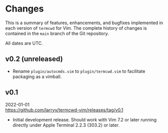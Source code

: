<!--
    CHANGES.markdown
    ----------------

    SPDX-License-Identifier: MIT

    Copyright 2022 Lawrence Velázquez
-->

# Changes #

This is a summary of features, enhancements, and bugfixes implemented in
each version of `termcwd` for Vim.  The complete history of changes is
contained in the `main` branch of the Git repository.

All dates are UTC.


## v0.2 (unreleased) ##

-   Rename `plugin/autocmds.vim` to `plugin/termcwd.vim` to facilitate
    packaging as a vimball.


## v0.1 ##

2022-01-01  
https://github.com/larryv/termcwd-vim/releases/tag/v0.1

-   Initial development release.  Should work with Vim 7.2 or later
    running directly under Apple Terminal 2.2.3 (303.2) or later.
